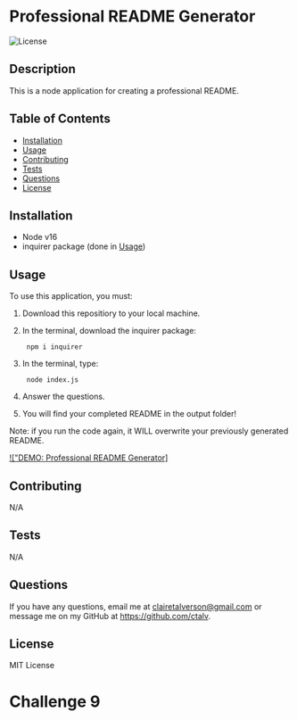# Professional README Generator

![License](https://img.shields.io/badge/license-MIT-green)

## Description

This is a node application for creating a professional README.
    
## Table of Contents 
    
- [Installation](#installation)
- [Usage](#usage)
- [Contributing](#contributing)
- [Tests](#tests)
- [Questions](#questions)
- [License](#license)

    
## Installation
- Node v16
- inquirer package (done in [Usage](#usage))
    
## Usage
To use this application, you must:
1. Download this repositiory to your local machine.
2. In the terminal, download the inquirer package: 

        npm i inquirer
3. In the terminal, type:

        node index.js
4. Answer the questions.
5. You will find your completed README in the output folder!

Note: if you run the code again, it WILL overwrite your previously generated README.


[!["DEMO: Professional README Generator]](https://github.com/ctalv/professional-readme-generator/assets/122413805/028c578e-f5a8-4eb8-bea4-4be3d0510142)

 
## Contributing
N/A

## Tests
N/A
    
## Questions
If you have any questions, email me at clairetalverson@gmail.com or message me on my GitHub at https://github.com/ctalv.

## License
MIT License

# Challenge 9
